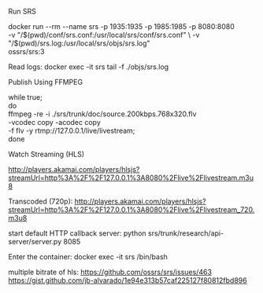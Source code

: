 Run SRS

docker run --rm --name srs -p 1935:1935 -p 1985:1985 -p 8080:8080 \
    -v "/$(pwd)/conf/srs.conf:/usr/local/srs/conf/srs.conf" \
    -v "/$(pwd)/srs.log:/usr/local/srs/objs/srs.log" \
    ossrs/srs:3

Read logs:
    docker exec -it srs tail -f ./objs/srs.log

Publish Using FFMPEG

while true; \
do \
    ffmpeg -re -i ./srs/trunk/doc/source.200kbps.768x320.flv \
        -vcodec copy -acodec copy \
        -f flv -y rtmp://127.0.0.1/live/livestream; \
done




Watch Streaming (HLS)

http://players.akamai.com/players/hlsjs?streamUrl=http%3A%2F%2F127.0.0.1%3A8080%2Flive%2Flivestream.m3u8

Transcoded (720p):
http://players.akamai.com/players/hlsjs?streamUrl=http%3A%2F%2F127.0.0.1%3A8080%2Flive%2Flivestream_720.m3u8


start default HTTP callback server:
    python srs/trunk/research/api-server/server.py 8085

Enter the container:
    docker exec -it srs /bin/bash


multiple bitrate of hls:
https://github.com/ossrs/srs/issues/463
https://gist.github.com/jb-alvarado/1e94e313b57caf225127f80812fbd896
